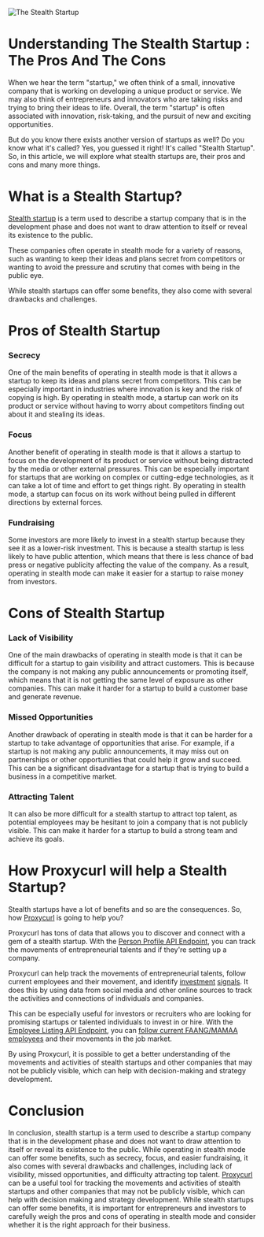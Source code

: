 ![The Stealth Startup](https://user-images.githubusercontent.com/66735394/211812745-4c1b2bb7-70c9-40b5-b186-aa038cc939a5.png)
# Understanding The Stealth Startup : The Pros And The Cons

When we hear the term "startup," we often think of a small, innovative company that is working on developing a unique product or service. We may also think of entrepreneurs and innovators who are taking risks and trying to bring their ideas to life. Overall, the term "startup" is often associated with innovation, risk-taking, and the pursuit of new and exciting opportunities.

But do you know there exists another version of startups as well? Do you know what it's called? Yes, you guessed it right! It's called "Stealth Startup". So, in this article, we will explore what stealth startups are, their pros and cons and many more things.

# What is a Stealth Startup?

[Stealth startup](https://nubela.co/blog/stealth-startups-the-good-the-bad-where-to-find-them/?utm_campaign=writers%20domain&utm_source=social&utm_medium=review&utm_content=stealth%20startups%20good%20bad%20find) is a term used to describe a startup company that is in the development phase and does not want to draw attention to itself or reveal its existence to the public.

These companies often operate in stealth mode for a variety of reasons, such as wanting to keep their ideas and plans secret from competitors or wanting to avoid the pressure and scrutiny that comes with being in the public eye.

While stealth startups can offer some benefits, they also come with several drawbacks and challenges.

# Pros of Stealth Startup

### **Secrecy**

One of the main benefits of operating in stealth mode is that it allows a startup to keep its ideas and plans secret from competitors. This can be especially important in industries where innovation is key and the risk of copying is high. By operating in stealth mode, a startup can work on its product or service without having to worry about competitors finding out about it and stealing its ideas.

### **Focus**

Another benefit of operating in stealth mode is that it allows a startup to focus on the development of its product or service without being distracted by the media or other external pressures. This can be especially important for startups that are working on complex or cutting-edge technologies, as it can take a lot of time and effort to get things right. By operating in stealth mode, a startup can focus on its work without being pulled in different directions by external forces.

### **Fundraising**

Some investors are more likely to invest in a stealth startup because they see it as a lower-risk investment. This is because a stealth startup is less likely to have public attention, which means that there is less chance of bad press or negative publicity affecting the value of the company. As a result, operating in stealth mode can make it easier for a startup to raise money from investors.

# Cons of Stealth Startup

### **Lack of Visibility**

One of the main drawbacks of operating in stealth mode is that it can be difficult for a startup to gain visibility and attract customers. This is because the company is not making any public announcements or promoting itself, which means that it is not getting the same level of exposure as other companies. This can make it harder for a startup to build a customer base and generate revenue.

### **Missed Opportunities**

Another drawback of operating in stealth mode is that it can be harder for a startup to take advantage of opportunities that arise. For example, if a startup is not making any public announcements, it may miss out on partnerships or other opportunities that could help it grow and succeed. This can be a significant disadvantage for a startup that is trying to build a business in a competitive market.

### **Attracting Talent**

It can also be more difficult for a stealth startup to attract top talent, as potential employees may be hesitant to join a company that is not publicly visible. This can make it harder for a startup to build a strong team and achieve its goals.

# How Proxycurl will help a Stealth Startup?

Stealth startups have a lot of benefits and so are the consequences. So, how [Proxycurl](https://nubela.co/proxycurl-dev/) is going to help you?

Proxycurl has tons of data that allows you to discover and connect with a gem of a stealth startup. With the [Person Profile API Endpoint](https://nubela.co/proxycurl/linkedin), you can track the movements of entrepreneurial talents and if they're setting up a company.

Proxycurl can help track the movements of entrepreneurial talents, follow current employees and their movement, and identify [investment](https://nubela.co/proxycurl/solutions/alternative-data-for-investment-firms?utm_campaign=writers%20domain&utm_source=website&utm_medium=review&utm_content=stealth%20startups%20good%20bad%20find) [signals](https://nubela.co/proxycurl/solutions/alternative-data-for-investment-firms?utm_campaign=writers%20domain&utm_source=website&utm_medium=review&utm_content=stealth%20startups%20good%20bad%20find%22%E2%80%8C%22). It does this by using data from social media and other online sources to track the activities and connections of individuals and companies.

This can be especially useful for investors or recruiters who are looking for promising startups or talented individuals to invest in or hire. With the [Employee Listing API Endpoint](https://nubela.co/proxycurl/linkedin/list-employee), you can [follow current FAANG/MAMAA employees](https://nubela.co/proxycurl/solutions/alternative-data-for-investment-firms?utm_campaign=writers%20domain&utm_source=website&utm_medium=review&utm_content=stealth%20startups%20good%20bad%20find) and their movements in the job market.

By using Proxycurl, it is possible to get a better understanding of the movements and activities of stealth startups and other companies that may not be publicly visible, which can help with decision-making and strategy development.

# Conclusion

In conclusion, stealth startup is a term used to describe a startup company that is in the development phase and does not want to draw attention to itself or reveal its existence to the public. While operating in stealth mode can offer some benefits, such as secrecy, focus, and easier fundraising, it also comes with several drawbacks and challenges, including lack of visibility, missed opportunities, and difficulty attracting top talent. [Proxycurl](https://nubela.co/proxycurl-dev/) can be a useful tool for tracking the movements and activities of stealth startups and other companies that may not be publicly visible, which can help with decision making and strategy development. While stealth startups can offer some benefits, it is important for entrepreneurs and investors to carefully weigh the pros and cons of operating in stealth mode and consider whether it is the right approach for their business.
